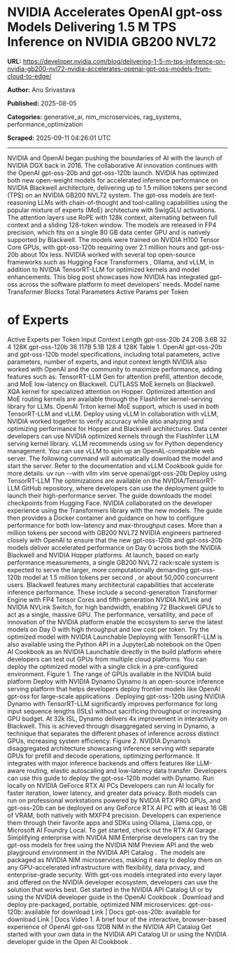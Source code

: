 # NVIDIA Accelerates OpenAI gpt-oss Models Delivering 1.5 M TPS Inference on NVIDIA GB200 NVL72

**URL:** https://developer.nvidia.com/blog/delivering-1-5-m-tps-inference-on-nvidia-gb200-nvl72-nvidia-accelerates-openai-gpt-oss-models-from-cloud-to-edge/

**Author:** Anu Srivastava

**Published:** 2025-08-05

**Categories:** generative_ai, nim_microservices, rag_systems, performance_optimization

**Scraped:** 2025-09-11 04:26:01 UTC

---

NVIDIA and OpenAI began
pushing the boundaries
of AI with the launch of NVIDIA DGX back in 2016. The collaborative AI innovation continues with the OpenAI gpt-oss-20b and gpt-oss-120b launch. NVIDIA has optimized both new open-weight models for accelerated inference performance on NVIDIA Blackwell architecture, delivering up to 1.5 million tokens per second (TPS) on an NVIDIA GB200 NVL72 system.
The gpt-oss models are text-reasoning LLMs with chain-of-thought and tool-calling capabilities using the popular mixture of experts (MoE) architecture with SwigGLU activations. The attention layers use RoPE with 128k context, alternating between full context and a sliding 128-token window. The models are released in FP4 precision, which fits on a single 80 GB data center GPU and is natively supported by Blackwell.
The models were trained on NVIDIA H100 Tensor Core GPUs, with gpt-oss-120b requiring over 2.1 million hours and gpt-oss-20b about 10x less. NVIDIA worked with several top open-source frameworks such as
Hugging Face Transformers
, Ollama, and vLLM, in addition to
NVIDIA TensorRT-LLM
for optimized kernels and model enhancements. This blog post showcases how NVIDIA has integrated gpt-oss across the software platform to meet developers’ needs.
Model name
Transformer Blocks
Total Parameters
Active Params per Token
# of Experts
Active Experts per Token
Input Context Length
gpt-oss-20b
24
20B
3.6B
32
4
128K
gpt-oss-120b
36
117B
5.1B
128
4
128K
Table 1. OpenAI gpt-oss-20b and gpt-oss-120b model specifications, including total parameters, active parameters, number of experts, and input context length
NVIDIA also worked with OpenAI and the community to maximize performance, adding features such as:
TensorRT-LLM Gen for attention prefill, attention decode, and MoE low-latency on Blackwell.
CUTLASS MoE kernels on Blackwell.
XQA kernel for specialized attention on Hopper.
Optimized attention and MoE routing kernels are available through the
FlashInfer
kernel-serving library for LLMs.
OpenAI Triton kernel MoE support, which is used in both TensorRT-LLM and vLLM.
Deploy using vLLM
In collaboration with vLLM, NVIDIA worked together to verify accuracy while also analyzing and optimizing performance for Hopper and Blackwell architectures. Data center developers can use NVIDIA optimized kernels through the
FlashInfer
LLM serving kernel library.
vLLM recommends using uv for Python dependency management. You can use vLLM to spin up an OpenAL-compatible web server. The following command will automatically download the model and start the server. Refer to the documentation and
vLLM Cookbook guide
for more details.
uv run --with vllm vlm serve openai/gpt-oss-20b
Deploy using TensorRT-LLM
The optimizations are available on the
NVIDIA/TensorRT-LLM
GitHub repository, where developers can use the
deployment guide
to launch their high-performance server. The guide downloads the model checkpoints from Hugging Face. NVIDIA collaborated on the developer experience using the Transformers library with the new models.
The guide then provides a Docker container
and guidance on how to configure performance for both low-latency and max-throughput cases.
More than a million tokens per second with GB200 NVL72
NVIDIA engineers partnered closely with OpenAI to ensure that the new gpt-oss-120b and gpt-oss-20b models deliver accelerated performance on Day 0 across both the NVIDIA Blackwell and NVIDIA Hopper platforms.
At launch, based on early performance measurements, a single GB200 NVL72 rack-scale system is expected to serve the larger, more computationally demanding gpt-oss-120b model at
1.5 million tokens per second
, or about 50,000 concurrent users. Blackwell features many architectural capabilities that accelerate inference performance. These include a second-generation Transformer Engine with FP4 Tensor Cores and fifth-generation NVIDIA NVLink and NVIDIA NVLink Switch, for high bandwidth,  enabling 72 Blackwell GPUs to act as a single, massive GPU.
The performance, versatility, and pace of innovation of the NVIDIA platform enable the ecosystem to serve the latest models on Day 0 with high throughput and low cost per token.
Try the optimized model with NVIDIA Launchable
Deploying with TensorRT-LLM is also available using the Python API in a JupyterLab notebook on the
Open AI Cookbook
as an NVIDIA Launchable directly in the build platform where developers can test out GPUs from multiple cloud platforms. You can deploy the optimized model with a single click in a pre-configured environment.
Figure 1. The range of GPUs available in the NVIDIA build platform
Deploy with NVIDIA Dynamo
Dynamo is an
open-source
inference serving platform that helps developers deploy frontier models like OpenAI gpt-oss for
large-scale applications
. Deploying gpt-oss-120b using
NVIDIA Dynamo
with TensorRT-LLM significantly improves performance for long input sequence lengths (ISLs) without sacrificing throughput or increasing GPU budget. At 32k ISL, Dynamo delivers 4x improvement in interactivity on Blackwell. This is achieved through disaggregated serving in Dynamo, a technique that separates the different phases of inference across distinct GPUs, increasing system efficiency.
Figure 2. NVIDIA Dynamo’s disaggregated architecture showcasing inference serving with separate GPUs for prefill and decode operations, optimizing performance.
It integrates with major inference backends and offers features like LLM-aware routing, elastic autoscaling and low-latency data transfer. Developers can use this
guide
to deploy the gpt-oss-120b model with Dynamo.
Run locally on NVIDIA GeForce RTX AI PCs
Developers can run AI locally for faster iteration, lower latency, and greater data privacy. Both models can run on professional workstations powered by NVIDIA RTX PRO GPUs, and gpt-oss-20b can be deployed on any GeForce RTX AI PC with at least 16 GB of VRAM, both natively with MXFP4 precision. Developers can experience them through their favorite apps and SDKs using Ollama, Llama.cpp, or Microsoft AI Foundry Local. To get started, check out the
RTX AI Garage
.
Simplifying enterprise with NVIDIA NIM
Enterprise developers can try the gpt-oss models for free using the NVIDIA NIM Preview API and the web playground environment in the
NVIDIA API Catalog
.  The models are packaged as
NVIDIA NIM
microservices, making it easy to deploy them on any GPU-accelerated infrastructure with flexibility, data privacy, and enterprise-grade security.
With gpt-oss models integrated into every layer and offered on the NVIDIA developer ecosystem, developers can use the solution that works best. Get started in the
NVIDIA API Catalog UI
or by using the NVIDIA developer guide in the
OpenAI Cookbook
.
Download and deploy pre-packaged, portable, optimized NIM microservices:
gpt-oss-120b: available for download
Link
|
Docs
gpt-oss-20b: available for download
Link
|
Docs
Video 1. A brief tour of the interactive, browser-based experience of OpenAI gpt-oss 120B NIM in the NVIDIA API Catalog
Get started with your own data in the
NVIDIA API Catalog UI
or using the NVIDIA developer guide in the
Open AI Cookbook
.